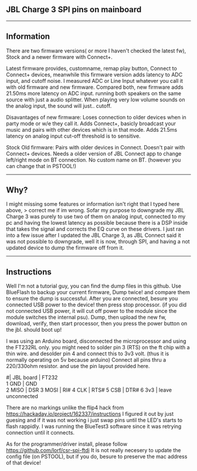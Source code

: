 JBL Charge 3 SPI pins on mainboard
---------------------------------------


---------------------
Information
---------------------
There are two firmware versions( or more I haven't checked the latest fw), Stock and a newer firmware with Connect+.

Latest firmware provides, customname, remap play button, Connect to Connect+ devices, meanwhile this firmware version adds latency to ADC input, and cutoff noise.
I measured ADC or Line Input whatever you call it with old firmware and new firmware.
Compared both, new firmware adds 21.50ms more latency on ADC input. running both speakers on the same source with just a audio splitter.
When playing very low volume sounds on the analog input, the sound will just.. cutoff.

Disavantages of new firmware:
Loses connection to older devices when in party mode or w/e they call it.
Adds Connect+, basicly broadcast your music and pairs with other devices which is in that mode.
Adds 21.5ms latency on analog input
cut-off threshold is to sensitive.

Stock Old firmware:
Pairs with older devices in Connect.
Doesn't pair with Connect+ devices.
Needs a older version of JBL Connect app to change left/right mode on BT connection.
No custom name on BT. (however you can change that in PSTOOL!)

------------------------
Why?
------------------------
I might missing some features or information isn't right that I typed here above, > correct me if im wrong.
Sofar my purpose to downgrade my JBL Charge 3 was purely to use two of them on analog input, connected to my pc and having the lowest latency as possible because there is a DSP inside that takes the signal and corrects the EQ curve on these drivers.
I just ran into a few issue after I updated the JBL Charge 3, as JBL Connect said it was not possible to downgrade, well it is now, through SPI, and having a not updated device to dump the firmware off from it.

------------------------
Instructions
------------------------
Well I'm not a tutorial guy, you can find the dump files in this github.
Use BlueFlash to backup your current firmware, Dump twice! and compare them to ensure the dump is successful.
After you are connected, besure you connected USB power to the device! then press stop processor. (if you did not connected USB power, it will cut off power to the module since the module switches the internal psu).
Dump, then upload the new fw, download, verify, then start processor, then you press the power button on the jbl. should boot up!

I was using an Arduino board, disconnected the microprocessor and using the FT232RL only. you might need to solder pin 3 (RTS) on the ft chip with a thin wire. and desolder pin 4 and connect this to 3v3 volt. (thus it is normally operating on 5v because arduino)
Connect all pins thru a 220/330ohm resistor. and use the pin layout provided here.

#| JBL board  	| FT232   
1 GND   	| GND    
2 MISO   	| DSR
3 MOSI   	| RI#
4 CLK    	| RTS#
5 CSB    	| DTR# 
6 3v3    	| leave unconnected

There are no markings unlike the flip4 hack from https://hackaday.io/project/162337/instructions
I figured it out by just guesing and if it was not working i just swap pins until the LED's starts to flash rappidly. I was running the BlueTest3 software since it was retrying connection until it connects.

As for the programmer/driver install, please follow https://github.com/lorf/csr-spi-ftdi
It is not really necesery to update the config file (on PSTOOL), but if you do, besure to preserve the mac address of that device!

